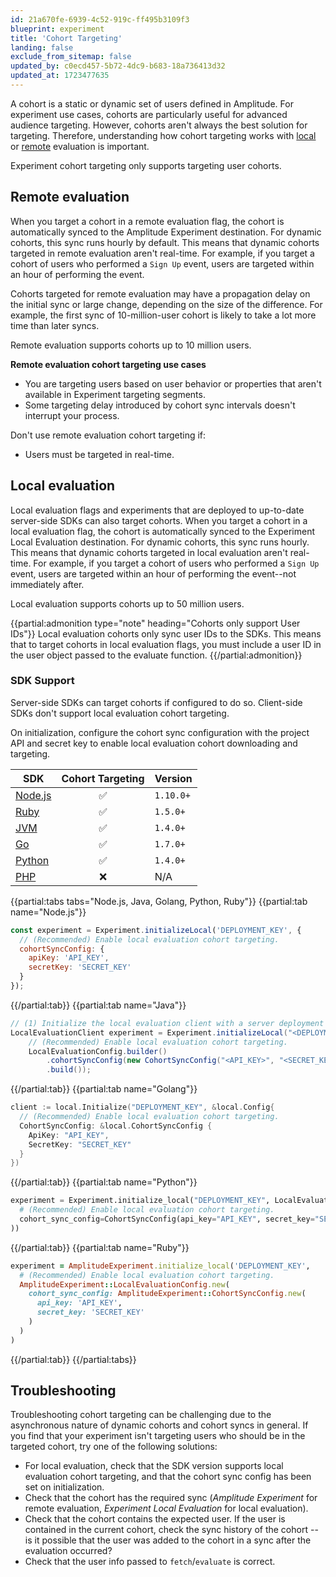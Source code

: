 ```yaml
---
id: 21a670fe-6939-4c52-919c-ff495b3109f3
blueprint: experiment
title: 'Cohort Targeting'
landing: false
exclude_from_sitemap: false
updated_by: c0ecd457-5b72-4dc9-b683-18a736413d32
updated_at: 1723477635
---
```


A cohort is a static or dynamic set of users defined in Amplitude. For experiment use cases, cohorts are particularly useful for advanced audience targeting. However, cohorts aren't always the best solution for targeting. Therefore, understanding how cohort targeting works with [local](/docs/feature-experiment/local-evaluation) or [remote](/docs/feature-experiment/remote-evaluation) evaluation is important.

Experiment cohort targeting only supports targeting user cohorts.

## Remote evaluation

When you target a cohort in a remote evaluation flag, the cohort is automatically synced to the Amplitude Experiment destination. For dynamic cohorts, this sync runs hourly by default. This means that dynamic cohorts targeted in remote evaluation aren't real-time. For example, if you target a cohort of users who performed a `Sign Up` event, users are targeted within an hour of performing the event.

Cohorts targeted for remote evaluation may have a propagation delay on the initial sync or large change, depending on the size of the difference. For example, the first sync of 10-million-user cohort is likely to take a lot more time than later syncs.

Remote evaluation supports cohorts up to 10 million users.

**Remote evaluation cohort targeting use cases**

- You are targeting users based on user behavior or properties that aren't available in Experiment targeting segments.
- Some targeting delay introduced by cohort sync intervals doesn't interrupt your process.

Don't use remote evaluation cohort targeting if:

- Users must be targeted in real-time.

## Local evaluation

Local evaluation flags and experiments that are deployed to up-to-date server-side SDKs can also target cohorts. When you target a cohort in a local evaluation flag, the cohort is automatically synced to the Experiment Local Evaluation destination. For dynamic cohorts, this sync runs hourly. This means that dynamic cohorts targeted in local evaluation aren't real-time. For example, if you target a cohort of users who performed a `Sign Up` event, users are targeted within an hour of performing the event--not immediately after.

Local evaluation supports cohorts up to 50 million users.

{{partial:admonition type="note" heading="Cohorts only support User IDs"}}
Local evaluation cohorts only sync user IDs to the SDKs. This means that to target cohorts in local evaluation flags, you must include a user ID in the user object passed to the evaluate function.
{{/partial:admonition}}

### SDK Support

Server-side SDKs can target cohorts if configured to do so. Client-side SDKs don't support local evaluation cohort targeting.

On initialization, configure the cohort sync configuration with the project API and secret key to enable local evaluation
cohort downloading and targeting.

| SDK | Cohort Targeting | Version |
| --- | :---: | --- |
| [Node.js](/docs/sdks/experiment-sdks/experiment-node-js) |  ✅ | `1.10.0+`  |
| [Ruby](/docs/sdks/experiment-sdks/experiment-ruby) |  ✅ | `1.5.0+` |
| [JVM](/docs/sdks/experiment-sdks/experiment-jvm) |  ✅ | `1.4.0+` |
| [Go](/docs/sdks/experiment-sdks/experiment-go) |  ✅ | `1.7.0+` |
| [Python](/docs/sdks/experiment-sdks/experiment-python) |  ✅ | `1.4.0+` |
| [PHP](/docs/sdks/experiment-sdks/experiment-php) | ❌  | N/A |

{{partial:tabs tabs="Node.js, Java, Golang, Python, Ruby"}}
{{partial:tab name="Node.js"}}

```js
const experiment = Experiment.initializeLocal('DEPLOYMENT_KEY', {
  // (Recommended) Enable local evaluation cohort targeting.
  cohortSyncConfig: {
    apiKey: 'API_KEY',
    secretKey: 'SECRET_KEY'
  }
});
```

{{/partial:tab}}
{{partial:tab name="Java"}}

```java
// (1) Initialize the local evaluation client with a server deployment key.
LocalEvaluationClient experiment = Experiment.initializeLocal("<DEPLOYMENT_KEY>",
    // (Recommended) Enable local evaluation cohort targeting.
    LocalEvaluationConfig.builder()
        .cohortSyncConfig(new CohortSyncConfig("<API_KEY>", "<SECRET_KEY>"))
        .build());
```

{{/partial:tab}}
{{partial:tab name="Golang"}}

```go
client := local.Initialize("DEPLOYMENT_KEY", &local.Config{
  // (Recommended) Enable local evaluation cohort targeting.
  CohortSyncConfig: &local.CohortSyncConfig {
    ApiKey: "API_KEY",
    SecretKey: "SECRET_KEY"
  }
})
```

{{/partial:tab}}
{{partial:tab name="Python"}}

```python
experiment = Experiment.initialize_local("DEPLOYMENT_KEY", LocalEvaluationConfig(
  # (Recommended) Enable local evaluation cohort targeting.
  cohort_sync_config=CohortSyncConfig(api_key="API_KEY", secret_key="SECRET_KEY")
))
```

{{/partial:tab}}
{{partial:tab name="Ruby"}}

```ruby
experiment = AmplitudeExperiment.initialize_local('DEPLOYMENT_KEY',
  # (Recommended) Enable local evaluation cohort targeting.
  AmplitudeExperiment::LocalEvaluationConfig.new(
    cohort_sync_config: AmplitudeExperiment::CohortSyncConfig.new(
      api_key: 'API_KEY',
      secret_key: 'SECRET_KEY'
    )
  )
)
```

{{/partial:tab}}
{{/partial:tabs}}

## Troubleshooting

Troubleshooting cohort targeting can be challenging due to the asynchronous nature of dynamic cohorts and cohort syncs in general. If you find that your experiment isn't targeting users who should be in the targeted cohort, try one of the following solutions: 

- For local evaluation, check that the SDK version supports local evaluation cohort targeting, and that the cohort sync config has been set on initialization.
- Check that the cohort has the required sync (*Amplitude Experiment* for remote evaluation, *Experiment Local Evaluation* for local evaluation).
- Check that the cohort contains the expected user. If the user is contained in the current cohort, check the sync history of the cohort -- is it possible that the user was added to the cohort in a sync after the evaluation occurred?
- Check that the user info passed to `fetch`/`evaluate` is correct.
